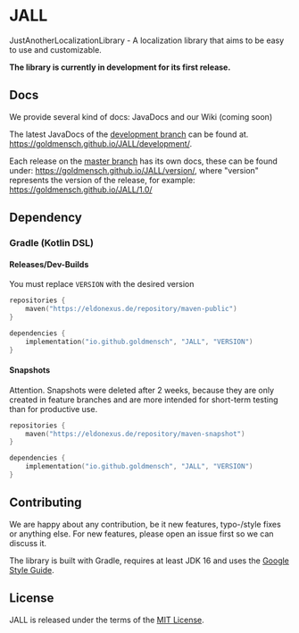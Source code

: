 # JALL

JustAnotherLocalizationLibrary - A localization library that aims to be easy to use and customizable.

**The library is currently in development for its first release.**

## Docs

We provide several kind of docs: JavaDocs and our Wiki (coming soon)

The latest JavaDocs of the [development branch](https://github.com/Goldmensch/JALL/tree/development) can be found at.
https://goldmensch.github.io/JALL/development/.

Each release on the [master branch](https://github.com/Goldmensch/JALL/tree/masster) has its own docs, these can be
found under:
https://goldmensch.github.io/JALL/version/, where "version" represents the version of the release, for example:
https://goldmensch.github.io/JALL/1.0/

## Dependency

### Gradle (Kotlin DSL)

#### Releases/Dev-Builds

You must replace `VERSION` with the desired version

```kotlin
repositories {
    maven("https://eldonexus.de/repository/maven-public")
}

dependencies {
    implementation("io.github.goldmensch", "JALL", "VERSION")
}
```

#### Snapshots

Attention. Snapshots were deleted after 2 weeks, because they are only created in feature branches and are more intended
for short-term testing than for productive use.

```kotlin
repositories {
    maven("https://eldonexus.de/repository/maven-snapshot")
}

dependencies {
    implementation("io.github.goldmensch", "JALL", "VERSION")
}
```

## Contributing

We are happy about any contribution, be it new features, typo-/style fixes or anything else. For new features, please
open an issue first so we can discuss it.

The library is built with Gradle, requires at least JDK 16 and uses
the [Google Style Guide](https://google.github.io/styleguide/javaguide.html).

## License

JALL is released under the terms of the [MIT License](https://github.com/Goldmensch/JALL/blob/master/LICENSE).
